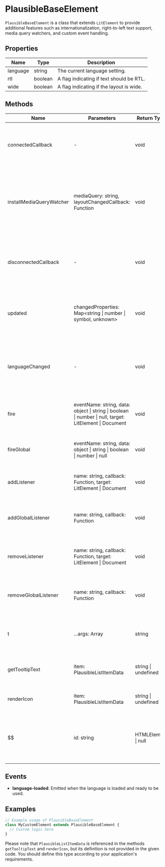 # PlausibleBaseElement

`PlausibleBaseElement` is a class that extends `LitElement` to provide additional features such as internationalization, right-to-left text support, media query watchers, and custom event handling.

## Properties

| Name      | Type    | Description                                   |
|-----------|---------|-----------------------------------------------|
| language  | string  | The current language setting.                 |
| rtl       | boolean | A flag indicating if text should be RTL.      |
| wide      | boolean | A flag indicating if the layout is wide.      |

## Methods

| Name                     | Parameters                                             | Return Type | Description                                                                                   |
|--------------------------|--------------------------------------------------------|-------------|-----------------------------------------------------------------------------------------------|
| connectedCallback        | -                                                      | void        | Lifecycle method that runs when the element is added to the DOM.                              |
| installMediaQueryWatcher | mediaQuery: string, layoutChangedCallback: Function    | void        | Installs a media query watcher that invokes a callback when the media query state changes.    |
| disconnectedCallback     | -                                                      | void        | Lifecycle method that runs when the element is removed from the DOM.                          |
| updated                  | changedProperties: Map<string \| number \| symbol, unknown> | void        | Lifecycle method that runs when the element's properties have changed.                        |
| languageChanged          | -                                                      | void        | Called when the `language` property changes. Override to provide custom behavior.             |
| fire                     | eventName: string, data: object \| string \| boolean \| number \| null, target: LitElement \| Document | void        | Dispatches a custom event with the given name and detail.                                     |
| fireGlobal               | eventName: string, data: object \| string \| boolean \| number \| null | void        | Dispatches a custom event at the document level.                                              |
| addListener              | name: string, callback: Function, target: LitElement \| Document | void        | Adds an event listener to the given target.                                                   |
| addGlobalListener        | name: string, callback: Function                       | void        | Adds a global event listener to the document.                                                 |
| removeListener           | name: string, callback: Function, target: LitElement \| Document | void        | Removes an event listener from the given target.                                              |
| removeGlobalListener     | name: string, callback: Function                       | void        | Removes a global event listener from the document.                                            |
| t                        | ...args: Array<string>                                 | string      | Translates a given key using the i18n translation system.                                     |
| getTooltipText           | item: PlausibleListItemData                            | string \| undefined | Returns the tooltip text for a given item, if available.                                      |
| renderIcon               | item: PlausibleListItemData                            | string \| undefined | Returns the icon for a given item, if available.                                              |
| $$                       | id: string                                             | HTMLElement \| null | Selects and returns an element from the shadow DOM using the given ID.                        |

## Events

- **language-loaded**: Emitted when the language is loaded and ready to be used.

## Examples

```typescript
// Example usage of PlausibleBaseElement
class MyCustomElement extends PlausibleBaseElement {
  // Custom logic here
}
```

Please note that `PlausibleListItemData` is referenced in the methods `getTooltipText` and `renderIcon`, but its definition is not provided in the given code. You should define this type according to your application's requirements.